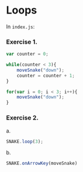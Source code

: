 # Loops

In `index.js`:

### Exercise 1. 

```javascript
var counter = 0;

while(counter < 3){
    moveSnake("down");
    counter = counter + 1;
}
```

```javascript
for(var i = 0; i < 3; i++){
    moveSnake("down");
}
```

### Exercise 2. 

a.
```javascript
SNAKE.loop(3);
```

b.
```javascript
SNAKE.onArrowKey(moveSnake)
```